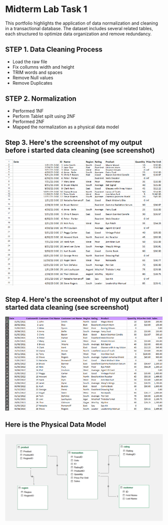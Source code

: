 # Midterm Lab Task 1
This portfolio highlights the application of data normalization and cleaning in a transactional database. The dataset includes several related tables, each structured to optimize data organization and remove redundancy.
## STEP 1. Data Cleaning Process
- Load the raw file
- Fix collumns width and height
- TRIM words and spaces
- Remove Null values
- Remove Duplicates
## STEP 2. Normalization
- Performed 1NF
- Perform Tablet spilt using 2NF
- Performed 2NF
- Mapped the normalization as a physical data model
## Step 3. Here's the screenshot of my output before i started data cleaning (see screenshot)
![screenshot](images/b.png)
## Step 4. Here's the screenshot of my output after I started data cleaning (see screenshot)
![screenshot](images/a.png)
## Here is the Physical Data Model
![screenshot](images/TURLA_Midterms%20Lab%201%20(ERD).png)


